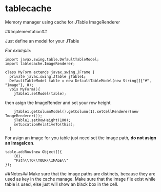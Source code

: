 # tablecache
Memory manager using cache for JTable ImageRenderer

##Implementation##

Just define an model for your JTable

*For example:*
```
import javax.swing.table.DefaultTableModel;
import tablecache.ImageRenderer;

class MyForm extends javax.swing.JFrame {
  private javax.swing.JTable jTable1;
  DefaultTableModel table = new DefaultTableModel(new String[]{"#", "Image"}, 0);
  vois MyForm(){
    jTable1.setModel(table);
```
then asign the ImageRender and set your row height 
```
    jTable1.getColumnModel().getColumn(1).setCellRenderer(new ImageRenderer());
    jTable1.setRowHeight(100);
    setLocationRelativeTo(this);
  }
```

For asign an image for you table just need set the image path, **do not asign an ImageIcon**.

```
table.addRow(new Object[]{
    (0),
    "Path\\TO\\YOUR\\IMAGE\\"
});
```
##Notes##
Make sure that the image paths are distincts, because they are used as key in the cache manage.
Make sure that the image file exist while table is used, else just will show an black box in the cell.
